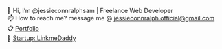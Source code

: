 👋 Hi, I’m @jessieconnralphsam | Freelance Web Developer<br>
📫 How to reach me? message me @ jessieconnralph.official@gmail.com  <br>
📋 [Portfolio](https://jessieconnralphsam.github.io/cv/)  <br>
📂 [Startup: LinkmeDaddy](https://www.linkmedaddy.com)  <br>


